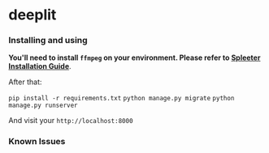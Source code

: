 # deeplit 
### Installing and using

**You'll need to install `ffmpeg` on your environment. Please refer to [Spleeter Installation Guide](https://github.com/deezer/spleeter/wiki/1.-Installation#using-pip)**.

After that:

```pip install -r requirements.txt```
```python manage.py migrate```
```python manage.py runserver```

And visit your ```http://localhost:8000```

### Known Issues